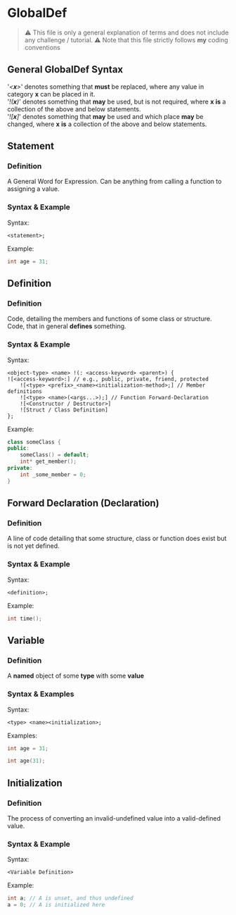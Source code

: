 # GlobalDef
 > ⚠️ This file is only a general explanation of terms and does not include any challenge / tutorial.
 > ⚠️ Note that this file strictly follows **my** coding conventions

## General GlobalDef Syntax
'_<**x**>_' denotes something that **must** be replaced, where any value in category **x** can be placed in it.
<br>'_!(**x**)_' denotes something that **may** be used, but is not required, where **x** **is** a collection of the above and below statements.
<br>'_![**x**]_' denotes something that **may** be used and which place **may** be changed, where **x** **is** a collection of the above and below statements.

## Statement
### Definition
A General Word for Expression. Can be anything from calling a function to assigning a value.

### Syntax & Example
Syntax:
```
<statement>;
```
Example:
```c++
int age = 31;
```

## Definition
### Definition
Code, detailing the members and functions of some class or structure.
<br>Code, that in general **defines** something.

### Syntax & Example
Syntax:
```
<object-type> <name> !(: <access-keyword> <parent>) {
![<access-keyword>:] // e.g., public, private, friend, protected
    ![<type> <prefix>_<name><initialization-method>;] // Member definitions
    ![<type> <name>(<args...>);] // Function Forward-Declaration
    ![<Constructor / Destructor>]
    ![Struct / Class Definition]
};
```
Example:
```c++
class someClass {
public:
    someClass() = default;
    int* get_member();
private:
    int _some_member = 0;
}
```

## Forward Declaration (Declaration)
### Definition
A line of code detailing that some structure, class or function does exist but is not yet defined.

### Syntax & Example
Syntax:
```
<definition>;
```
Example:
```c++
int time();
```

## Variable
### Definition
A **named** object of some **type** with some **value**

### Syntax & Examples
Syntax:
```
<type> <name><initialization>;
```
Examples:
```c++
int age = 31;
```

```c++
int age(31);
```

## Initialization
### Definition
The process of converting an invalid-undefined value into a valid-defined value.

### Syntax & Example
Syntax:
```
<Variable Definition>
```

Example:
```c++
int a; // A is unset, and thus undefined
a = 0; // A is initialized here
```